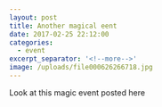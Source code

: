 ```yaml
---
layout: post
title: Another magical eent
date: 2017-02-25 22:12:00
categories:
  - event
excerpt_separator: '<!--more-->'
image: /uploads/file000626266718.jpg
---
```



Look at this magic event posted here
